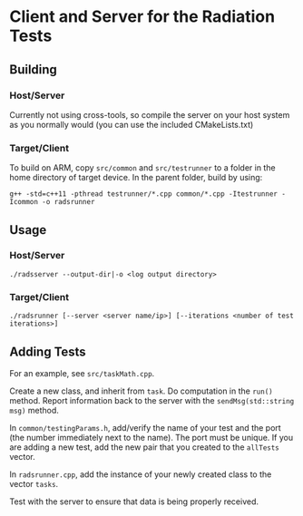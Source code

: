 # Client and Server for the Radiation Tests

## Building

### Host/Server
Currently not using cross-tools, so compile the server on your host system as you normally would (you can use the included CMakeLists.txt)

### Target/Client
To build on ARM, copy `src/common` and `src/testrunner` to a folder in the home directory of target device. In the parent folder, build by using:

`g++ -std=c++11 -pthread testrunner/*.cpp common/*.cpp -Itestrunner -Icommon -o radsrunner`

## Usage

### Host/Server
`./radsserver --output-dir|-o <log output directory>`

### Target/Client
`./radsrunner [--server <server name/ip>] [--iterations <number of test iterations>]`

## Adding Tests

For an example, see `src/taskMath.cpp`.

Create a new class, and inherit from `task`. Do computation in the `run()` method. Report information back to the server with the `sendMsg(std::string msg)` method.

In `common/testingParams.h`, add/verify the name of your test and the port (the number immediately next to the name). The port must be unique. If you are adding a new test, add the new pair that you created to the `allTests` vector.

In `radsrunner.cpp`, add the instance of your newly created class to the vector `tasks`.

Test with the server to ensure that data is being properly received.
